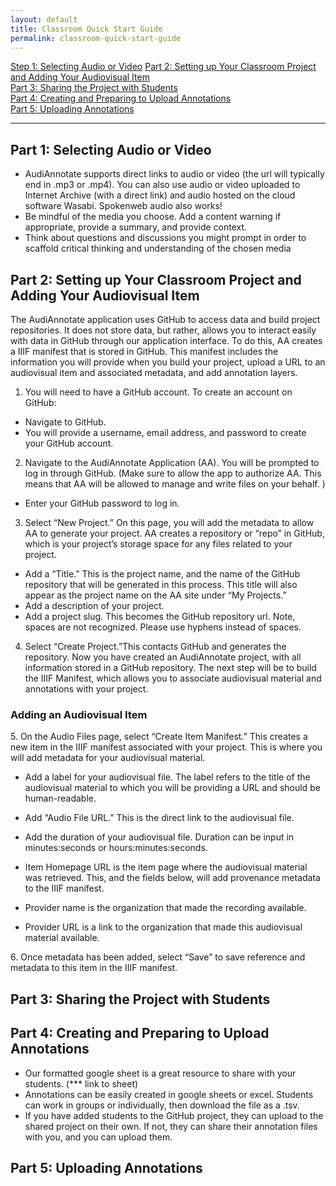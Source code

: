```yaml
---
layout: default
title: Classroom Quick Start Guide
permalink: classroom-quick-start-guide
---
```

<!-- Add an essay or interpretive material below this line,
using HTML or markdown.  Do not modify this file above this line -->
[Step 1: Selecting Audio or Video](#one)
[Part 2: Setting up Your Classroom Project and Adding Your Audiovisual Item](#two)  
[Part 3: Sharing the Project with Students](#three)  
[Part 4: Creating and Preparing to Upload Annotations](#four)  
[Part 5: Uploading Annotations](#five)  

---

## Part 1: Selecting Audio or Video <a name="one"></a>
- AudiAnnotate supports direct links to audio or video (the url will typically end in .mp3 or .mp4). You can also use audio or video uploaded to Internet Archive (with a direct link) and audio hosted on the cloud software Wasabi. Spokenweb audio also works!
- Be mindful of the media you choose. Add a content warning if appropriate, provide a summary, and provide context.
- Think about questions and discussions you might prompt in order to scaffold critical thinking and understanding of the chosen media


## Part 2: Setting up Your Classroom Project and Adding Your Audiovisual Item<a name="two"></a>

The AudiAnnotate application uses GitHub to access data and build project repositories. It does not store data, but rather, allows you to interact easily with data in GitHub through our application interface. To do this, AA creates a IIIF manifest that is stored in GitHub. This manifest includes the information you will provide when you build your project, upload a URL to an audiovisual item and associated metadata, and add annotation layers.

1. You will need to have a GitHub account. To create an account on GitHub:
- Navigate to GitHub.
- You will provide a username, email address, and password to create your GitHub account.

2. Navigate to the AudiAnnotate Application (AA).
You will be prompted to log in through GitHub. (Make sure to allow the app to authorize AA. This means that AA will be allowed to manage and write files on your behalf. )
- Enter your GitHub password to log in.
3. Select “New Project.” On this page, you will add the metadata to allow AA to generate your project. AA creates a repository or “repo” in GitHub, which is your project’s storage space for any files related to your project.
- Add a “Title.” This is the project name, and the name of the GitHub repository that will be generated in this process. This title will also appear as the project name on the AA site under “My Projects.”
- Add a description of your project.
- Add a project slug. This becomes the GitHub repository url. Note, spaces are not recognized. Please use hyphens instead of spaces.
4. Select “Create Project.”This contacts GitHub and generates the repository. Now you have created an AudiAnnotate project, with all information stored in a GitHub repository. The next step will be to build the IIIF Manifest, which allows you to associate audiovisual material and annotations with your project.

### Adding an Audiovisual Item

5\. On the Audio Files page, select “Create Item Manifest.” This creates a new item in the IIIF manifest associated with your project. This is where you will add metadata for your audiovisual material.
 
- Add a label for your audiovisual file. The label refers to the title of the audiovisual material to which you will be providing a URL and should be human-readable.

- Add “Audio File URL.” This is the direct link to the audiovisual file.

- Add the duration of your audiovisual file. Duration can be input in minutes:seconds or hours:minutes:seconds. 

- Item Homepage URL is the item page where the audiovisual material was retrieved. This, and the fields below, will add provenance metadata to the IIIF manifest.

- Provider name is the organization that made the recording available. 

- Provider URL is a link to the organization that made this audiovisual material available.

 6\. Once metadata has been added, select “Save” to save reference and metadata to this item in the IIIF manifest.
 
## Part 3: Sharing the Project with Students<a name="three"></a>

## Part 4: Creating and Preparing to Upload Annotations<a name="four"></a>
 
 - Our formatted google sheet is a great resource to share with your students. (*** link to sheet)
 - Annotations can be easily created in google sheets or excel. Students can work in groups or individually, then download the file as a .tsv. 
 - If you have added students to the GitHub project, they can upload to the shared project on their own. If not, they can share their annotation files with you, and you can upload them. 

## Part 5: Uploading Annotations<a name="five"></a>
 
